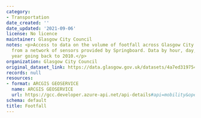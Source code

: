 ```yaml
---
category:
- Transportation
date_created: ''
date_updated: '2021-09-06'
license: No licence
maintainer: Glasgow City Council
notes: <p>Access to data on the volume of footfall across Glasgow City Centre, generated
  from a network of sensors provided by Springboard. Data by hour, day, month and
  year going back to 2010.</p>
organization: Glasgow City Council
original_dataset_link: https://data.glasgow.gov.uk/datasets/4a7ed3197541460c9145554b685e3a01
records: null
resources:
- format: ARCGIS GEOSERVICE
  name: ARCGIS GEOSERVICE
  url: https://gcc.developer.azure-api.net/api-details#api=mobility&operation=footfall
schema: default
title: Footfall
---
```

